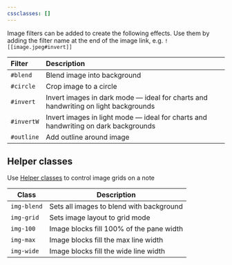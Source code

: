 ```yaml
---
cssclasses: []
---
```


Image filters can be added to create the following effects. Use them by adding the filter name at the end of the image link, e.g. `![[image.jpeg#invert]]`

|Filter|Description|
|:--|:--|
|`#blend`|Blend image into background|
|`#circle`|Crop image to a circle|
|`#invert`|Invert images in dark mode — ideal for charts and handwriting on light backgrounds|
|`#invertW`|Invert images in light mode — ideal for charts and handwriting on dark backgrounds|
|`#outline`|Add outline around image|
## Helper classes
Use [Helper classes](https://minimal.guide/features/helper-classes) to control image grids on a note

| Class       | Description                              |
| ----------- | ---------------------------------------- |
| `img-blend` | Sets all images to blend with background |
| `img-grid`  | Sets image layout to grid mode           |
| `img-100`   | Image blocks fill 100% of the pane width |
| `img-max`   | Image blocks fill the max line width     |
| `img-wide`  | Image blocks fill the wide line width    |
